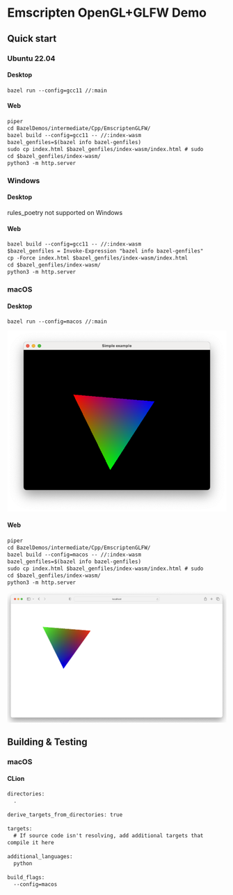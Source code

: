 # Emscripten OpenGL+GLFW Demo

## Quick start

### Ubuntu 22.04

#### Desktop

```shell
bazel run --config=gcc11 //:main
```

#### Web

```shell
piper
cd BazelDemos/intermediate/Cpp/EmscriptenGLFW/
bazel build --config=gcc11 -- //:index-wasm
bazel_genfiles=$(bazel info bazel-genfiles)
sudo cp index.html $bazel_genfiles/index-wasm/index.html # sudo
cd $bazel_genfiles/index-wasm/
python3 -m http.server
```

### Windows

#### Desktop

rules_poetry not supported on Windows

#### Web

```shell
bazel build --config=gcc11 -- //:index-wasm
$bazel_genfiles = Invoke-Expression "bazel info bazel-genfiles"
cp -Force index.html $bazel_genfiles/index-wasm/index.html
cd $bazel_genfiles/index-wasm/
python3 -m http.server
```

### macOS

#### Desktop

```shell
bazel run --config=macos //:main
```

![](docs/macOS_desktop.png)

#### Web

```shell
piper
cd BazelDemos/intermediate/Cpp/EmscriptenGLFW/
bazel build --config=macos -- //:index-wasm
bazel_genfiles=$(bazel info bazel-genfiles)
sudo cp index.html $bazel_genfiles/index-wasm/index.html # sudo
cd $bazel_genfiles/index-wasm/
python3 -m http.server
```

![](docs/macOS_safari.png)

## Building & Testing

### macOS

#### CLion

```
directories:
  .

derive_targets_from_directories: true

targets:
  # If source code isn't resolving, add additional targets that compile it here

additional_languages:
  python

build_flags:
  --config=macos
```

